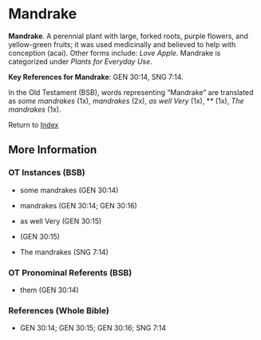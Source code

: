 # Mandrake
**Mandrake**. 
A perennial plant with large, forked roots, purple flowers, and yellow-green fruits; it was used medicinally and believed to help with conception (acai). 
Other forms include: 
*Love Apple*. 
Mandrake is categorized under _Plants for Everyday Use_. 


**Key References for Mandrake**: 
GEN 30:14, SNG 7:14. 


In the Old Testament (BSB), words representing “Mandrake” are translated as 
*some mandrakes* (1x), *mandrakes* (2x), *as well Very* (1x), ** (1x), *The mandrakes* (1x). 




Return to [Index](00-Index.md)

## More Information

### OT Instances (BSB)

* some mandrakes (GEN 30:14)

* mandrakes (GEN 30:14; GEN 30:16)

* as well Very (GEN 30:15)

*  (GEN 30:15)

* The mandrakes (SNG 7:14)



### OT Pronominal Referents (BSB)

* them (GEN 30:14)



### References (Whole Bible)

* GEN 30:14; GEN 30:15; GEN 30:16; SNG 7:14



